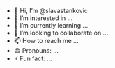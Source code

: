 - 👋 Hi, I’m @slavastankovic
- 👀 I’m interested in ...
- 🌱 I’m currently learning ...
- 💞️ I’m looking to collaborate on ...
- 📫 How to reach me ...
- 😄 Pronouns: ...
- ⚡ Fun fact: ...

<!---
slavastankovic/slavastankovic is a ✨ special ✨ repository because its `README.md` (this file) appears on your GitHub profile.
You can click the Preview link to take a look at your changes.
--->
